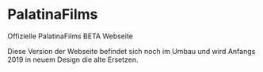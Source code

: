# PalatinaFilms
Offizielle PalatinaFilms BETA Webseite

Diese Version der Webseite befindet sich noch im Umbau und wird Anfangs 2019 in neuem Design die alte Ersetzen.
